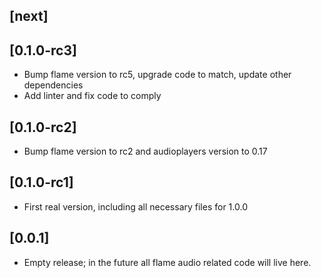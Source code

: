 ## [next]

## [0.1.0-rc3]
* Bump flame version to rc5, upgrade code to match, update other dependencies
* Add linter and fix code to comply

## [0.1.0-rc2]
* Bump flame version to rc2 and audioplayers version to 0.17

## [0.1.0-rc1]
* First real version, including all necessary files for 1.0.0

## [0.0.1]
* Empty release; in the future all flame audio related code will live here.
